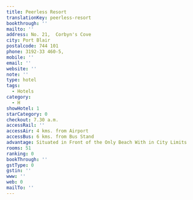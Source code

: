 ```yaml
---
title: Peerless Resort
translationKey: peerless-resort
bookthrough: ''
mailto: ''
address: No. 21,  Corbyn's Cove
city: Port Blair
postalcode: 744 101
phone: 3192-33 460-5,
mobile: ''
email: ''
website: ''
note: ''
type: hotel
tags:
  - Hotels
category:
  - H
showHotel: 1
starCategory: 0
checkout: 7.30 a.m.
accessRail: ''
accessAir: 4 kms. from Airport
accessBus: 6 kms. from Bus Stand
advantage: Situated in Front of the Only Beach With in City Limits
rooms: 51
ranking: 0
bookThrough: ''
gstType: 0
gstin: ''
www: ''
web: 0
mailTo: ''
---
```







